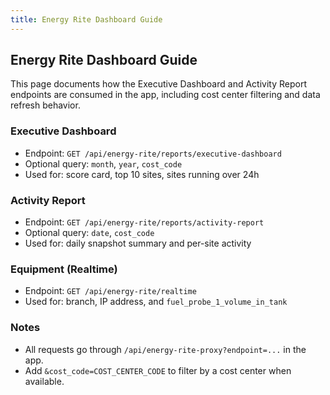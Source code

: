 ```yaml
---
title: Energy Rite Dashboard Guide
---
```


## Energy Rite Dashboard Guide

This page documents how the Executive Dashboard and Activity Report endpoints are consumed in the app, including cost center filtering and data refresh behavior.

### Executive Dashboard

- Endpoint: `GET /api/energy-rite/reports/executive-dashboard`
- Optional query: `month`, `year`, `cost_code`
- Used for: score card, top 10 sites, sites running over 24h

### Activity Report

- Endpoint: `GET /api/energy-rite/reports/activity-report`
- Optional query: `date`, `cost_code`
- Used for: daily snapshot summary and per-site activity

### Equipment (Realtime)

- Endpoint: `GET /api/energy-rite/realtime`
- Used for: branch, IP address, and `fuel_probe_1_volume_in_tank`

### Notes

- All requests go through `/api/energy-rite-proxy?endpoint=...` in the app.
- Add `&cost_code=COST_CENTER_CODE` to filter by a cost center when available.













